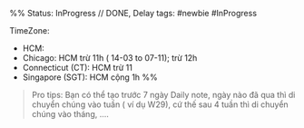 %%
Status: InProgress 							// DONE, Delay
tags: #newbie #InProgress 

TimeZone: 
- HCM: 
- Chicago: HCM trừ 11h ( 14-03 to 07-11); trừ 12h
- Connecticut (CT): HCM trừ 11 
- Singapore (SGT): HCM cộng 1h
%%





>Pro tips:
>Bạn có thể tạo trước 7 ngày Daily note, ngày nào đã qua thì di chuyển chúng vào tuần ( ví dụ W29), cứ thế sau 4 tuần thì di chuyển chúng vào tháng, ....
